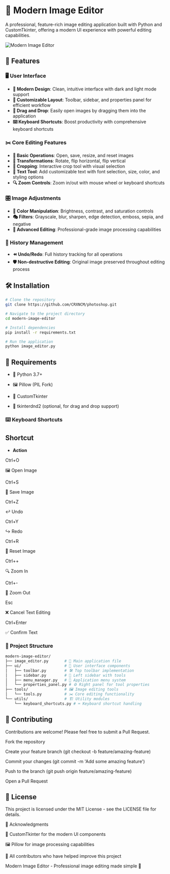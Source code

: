 # 🎨 Modern Image Editor

A professional, feature-rich image editing application built with Python and CustomTkinter, offering a modern UI experience with powerful editing capabilities.

![Modern Image Editor](https://via.placeholder.com/800x450?text=Modern+Image+Editor)

## 🚀 Features

### 🖥️ User Interface

- **🎨 Modern Design**: Clean, intuitive interface with dark and light mode support
- **🔧 Customizable Layout**: Toolbar, sidebar, and properties panel for efficient workflow
- **📂 Drag and Drop**: Easily open images by dragging them into the application
- **⌨️ Keyboard Shortcuts**: Boost productivity with comprehensive keyboard shortcuts

### ✂️ Core Editing Features

- **📁 Basic Operations**: Open, save, resize, and reset images
- **🔄 Transformations**: Rotate, flip horizontal, flip vertical
- **📐 Cropping**: Interactive crop tool with visual selection
- **📝 Text Tool**: Add customizable text with font selection, size, color, and styling options
- **🔍 Zoom Controls**: Zoom in/out with mouse wheel or keyboard shortcuts

### 🎛️ Image Adjustments

- **🌈 Color Manipulation**: Brightness, contrast, and saturation controls
- **🎭 Filters**: Grayscale, blur, sharpen, edge detection, emboss, sepia, and negative
- **🔬 Advanced Editing**: Professional-grade image processing capabilities

### 🔄 History Management

- **⏪ Undo/Redo**: Full history tracking for all operations
- **🛡️ Non-destructive Editing**: Original image preserved throughout editing process

## 🛠️ Installation

```bash
# Clone the repository
git clone https://github.com/CRXNCM/photoshop.git

# Navigate to the project directory
cd modern-image-editor

# Install dependencies
pip install -r requirements.txt

# Run the application
python image_editor.py
```

## 📌 Requirements

- 🐍 Python 3.7+

- 🖼️ Pillow (PIL Fork)

- 🎨 CustomTkinter

- 📂 tkinterdnd2 (optional, for drag and drop support)

### ⌨️ Keyboard Shortcuts

## Shortcut

- **Action**

Ctrl+O

🖼️ Open Image

Ctrl+S

💾 Save Image

Ctrl+Z

↩️ Undo

Ctrl+Y

↪️ Redo

Ctrl+R

🔄 Reset Image

Ctrl++

🔍 Zoom In

Ctrl+-

🔎 Zoom Out

Esc

❌ Cancel Text Editing

Ctrl+Enter

✅ Confirm Text

### 📂 Project Structure
```bash
modern-image-editor/
├── image_editor.py       # 🎯 Main application file
├── ui/                   # 🎨 User interface components
│   ├── toolbar.py        # 🛠️ Top toolbar implementation
│   ├── sidebar.py        # 📂 Left sidebar with tools
│   ├── menu_manager.py   # 📜 Application menu system
│   └── properties_panel.py # ⚙️ Right panel for tool properties
├── tools/                # 🖼️ Image editing tools
│   └── tools.py          # ✂️ Core editing functionality
└── utils/                # 🏗️ Utility modules
    └── keyboard_shortcuts.py # ⌨️ Keyboard shortcut handling

```
## 🤝 Contributing

Contributions are welcome! Please feel free to submit a Pull Request.

Fork the repository

Create your feature branch (git checkout -b feature/amazing-feature)

Commit your changes (git commit -m 'Add some amazing feature')

Push to the branch (git push origin feature/amazing-feature)

Open a Pull Request

## 📜 License

This project is licensed under the MIT License - see the LICENSE file for details.

🙌 Acknowledgments

🎨 CustomTkinter for the modern UI components

🖼️ Pillow for image processing capabilities

🌟 All contributors who have helped improve this project

Modern Image Editor - Professional image editing made simple 🚀